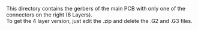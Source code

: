 This directory contains the gerbers of the main PCB with only one of the connectors on the right (6 Layers). <BR>
To get the 4 layer version, just edit the .zip and delete the .G2 and .G3 files.
